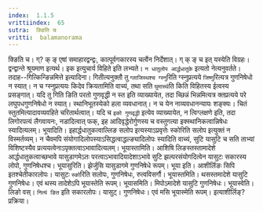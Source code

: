 ```yaml
---
index:  1.1.5
vrittiindex:  65
sutra:  क्ङिति च
vritti:  balamanorama 
---
```


क्ङिति च। ग्? क् ङ् एषां समाहारद्वन्द्वः, कात्पूर्वगकारस्य चर्त्वेन निर्देशात्। ग् क् ङ् च इत् यस्येति विग्रहः। द्वन्द्वान्ते श्रूयमाण इत्यर्थ। इक इत्युचार्य विहिते इति लभ्यते। `न धातुलोप आर्द्धधातुके` इत्यतो नेत्यनुवर्तते। तदाह--गित्किन्ङिन्नमित्ते इत्यादिना। गितीत्यनुक्तौ तु `ग्लाजिस्थश्च ग्स्नु`रिति ग्स्नुप्रत्यये `जिष्णु`रित्यत्र गुणनिषेधो न स्यात्। न च ग्स्नुप्रत्ययः किदेव क्रियतामिति वाच्यं, तथा सति `घुमास्थे`ति किति विहितस्य ईत्वस्य प्रसङ्गात्। यदि तु गिति ङिति परतो गुणवृद्धी न स्त इति व्याख्यायेत, तदा च्छिन्नं भिन्नमित्यत्र क्तप्रत्यये परे लघुपधगुणनिषेधो न स्यात्। स्थानिभूतस्येको हला व्यवधानात्। न च येन नाव्यवधानन्यायः शङ्क्यः। चितं स्तुतमित्यादावव्यवहिते चरितार्थत्वात्। यदि च `इको गुणवृद्धी` इत्येव व्याख्यायेत, न त्विग्लक्षणे इति, तदा लिगोरपत्यं लैगवायनः, नडादित्वात् फक्, इह आदिवृद्धेरोर्गुणस्य च वस्तुगत्या इक्स्थानिकत्वान्निषेधः स्यादित्यलम्। भूयादिति। इहार्द्धधातुकत्वाल्लिङ सलोप इत्यस्याऽप्रवृत्तेः स्कोरिति सलोप इत्युक्तं न विस्मर्तव्यम्। न चैवमपि संयोगादिलोपस्याऽसिद्धत्वाद्धल्ङ्यादिलोपः स्यादिति वाच्यं, सुटि यासुटि च सति ताभ्यां विशिष्टस्यैव प्रत्ययत्वेनाऽपृक्तत्वाऽभावादित्यलम्। भूयास्तामिति। आशिषि लिङस्तस्तामादेशे आर्द्धधातुकत्वाच्छभावे यासुडागमेऽतः परत्वाऽभावादियादेशाऽभावे सुटि झल्परसंयोगदित्वेन यासुटः सकारस्य लोपो, गुणनिषेधश्च। भूयासुरिति। झेर्जुसि यासुडागमे गुणनिषेधे रूपम्। भूया इति। आशीर्लिङः सिपि इतश्चेतीकारलोपः। यासुटः `स्को`रिति सलोपः, गुणनिषेधः, रुत्वविसर्गौ। भूयास्तमिति। थसस्तमादेशे यासुटि गुणनिषेधः। एवं थस्य तादेशेऽपि भूयास्तेति रूपम्। भूयासमिति। मिपोऽमादेशे यासुटि गुणनिषेधः। भूयास्वेति। लिङो वस्। `नित्यं ङित` इति सकारलोपः। यासुट्। गुणनिषेधः। एवं मसि भूयास्मेति रूपम्। इत्याशीर्लिङ्?प्रक्रिया।

